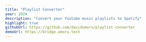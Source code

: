 ```yaml
---
title: "Playlist Converter"
year: 2024
description: "Convert your Youtube music playlists to Spotify"
highlight: true
githubUrl: https://github.com/davidumoru/playlist-converter
demoUrl: https://bridge.umoru.tech
---
```

